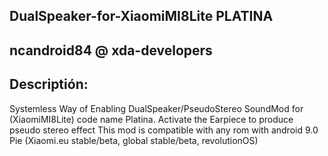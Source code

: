 DualSpeaker-for-XiaomiMI8Lite PLATINA
-
ncandroid84 @ xda-developers
-
Descriptión:
-
Systemless Way of Enabling DualSpeaker/PseudoStereo SoundMod for (XiaomiMI8Lite) code name Platina.
Activate the Earpiece to produce pseudo stereo effect
This mod is compatible with any rom with android 9.0 Pie 
(Xiaomi.eu stable/beta, global stable/beta, revolutionOS)
